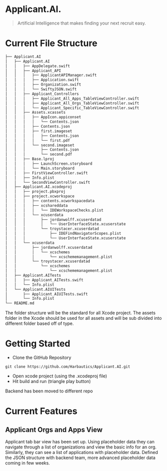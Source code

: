 #  Applicant.AI.
> Artificial Intelligence that makes finding your next recruit easy.

# Current File Structure
```bash
├── Applicant.AI
│   ├── Applicant.AI
│   │   ├── AppDelegate.swift
│   │   ├── Applicant_API
│   │   │   ├── ApplicantAPIManager.swift
│   │   │   ├── Application.swift
│   │   │   ├── Organization.swift
│   │   │   └── SwiftyJSON.swift
│   │   ├── Applicant_Controllers
│   │   │   ├── Applicant_All_Apps_TableViewController.swift
│   │   │   ├── Applicant_All_Orgs_TableViewController.swift
│   │   │   └── Applicant_Specific_TableViewController.swift
│   │   ├── Assets.xcassets
│   │   │   ├── AppIcon.appiconset
│   │   │   │   └── Contents.json
│   │   │   ├── Contents.json
│   │   │   ├── first.imageset
│   │   │   │   ├── Contents.json
│   │   │   │   └── first.pdf
│   │   │   └── second.imageset
│   │   │       ├── Contents.json
│   │   │       └── second.pdf
│   │   ├── Base.lproj
│   │   │   ├── LaunchScreen.storyboard
│   │   │   └── Main.storyboard
│   │   ├── FirstViewController.swift
│   │   ├── Info.plist
│   │   └── SecondViewController.swift
│   ├── Applicant.AI.xcodeproj
│   │   ├── project.pbxproj
│   │   ├── project.xcworkspace
│   │   │   ├── contents.xcworkspacedata
│   │   │   ├── xcshareddata
│   │   │   │   └── IDEWorkspaceChecks.plist
│   │   │   └── xcuserdata
│   │   │       ├── jordanwolff.xcuserdatad
│   │   │       │   └── UserInterfaceState.xcuserstate
│   │   │       └── troystacer.xcuserdatad
│   │   │           ├── IDEFindNavigatorScopes.plist
│   │   │           └── UserInterfaceState.xcuserstate
│   │   └── xcuserdata
│   │       ├── jordanwolff.xcuserdatad
│   │       │   └── xcschemes
│   │       │       └── xcschememanagement.plist
│   │       └── troystacer.xcuserdatad
│   │           └── xcschemes
│   │               └── xcschememanagement.plist
│   ├── Applicant.AITests
│   │   ├── Applicant_AITests.swift
│   │   └── Info.plist
│   └── Applicant.AIUITests
│       ├── Applicant_AIUITests.swift
│       └── Info.plist
└── README.md
```

The folder structure will be the standard for all Xcode project. The assets folder in the Xcode should be used 
for all assets and will be sub divided into different folder based off of type.

# Getting Started 

* Clone the GitHub Repository 
``` 
git clone https://github.com/Harbautics/Applicant.AI.git
```

- Open xcode project (using the .xcodeproj file) 
- Hit build and run (triangle play button)

Backend has been moved to different repo

# Current Features

## Applicant Orgs and Apps View
Applicant tab bar view has been set up. Using placeholder data they can navigate through a list of organizations and view the basic info for an org.
Similarly, they can see a list of applications with placeholder data.
Defined the JSON structure with backend team, more advanced placeholder data coming in few weeks.
